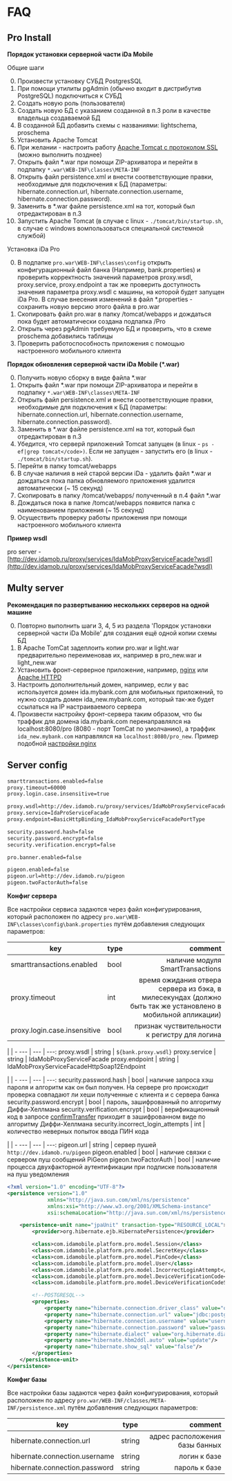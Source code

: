 # FAQ

## Pro Install

**Порядок установки серверной части iDa Mobile**

Общие шаги

0. Произвести установку СУБД PostgresSQL
0. При помощи утилиты pgAdmin (обычно входит в дистрибутив PostgreSQL) подключиться к СУБД
0. Создать новую роль (пользователя)
0. Создать новую БД с указанием созданной в п.3 роли в качестве владельца создаваемой БД
0. В созданной БД добавить схемы с названиями: lightschema, proschema
0. Установить Apache Tomcat
0. При желании - настроить работу [Apache Tomcat с протоколом SSL](http://habrahabr.ru/post/134453/) (можно выполнить позднее)
0. Открыть файл *.war при помощи ZIP-архиватора и перейти в подпапку ``*.war\WEB-INF\classes\META-INF``
0. Открыть файл persistence.xml и внести соответствующие правки, необходимые для подключения к БД (параметры: hibernate.connection.url, hibernate.connection.username, hibernate.connection.password).
0. Заменить в *.war файле persistence.xml на тот, который был отредактирован в п.3
0. Запустить Apache Tomcat (в случае с linux - ``./tomcat/bin/startup.sh``, в случае с windows вомпользоваться специальной системной службой)

Установка iDa Pro

0. В подпапке ``pro.war\WEB-INF\classes\config`` открыть конфигурационный файл банка (Например, bank.properties) и проверить корректность значений параметров proxy.wsdl, proxy.service, proxy.endpoint а так же проверить доступность значения параметра proxy.wsdl с машины, на которой будет запущен iDa Pro. В случае внесения изменений в файл *.properties - сохранить новую версию этого файла в pro.war
0. Скопировать файл pro.war в папку /tomcat/webapps и дождаться пока будет автоматически создана подпапка /Pro
0. Открыть через pgAdmin требуемую БД и проверить, что в схеме proschema добавились таблицы
0. Проверить работоспособность приложения с помощью настроенного мобильного клиента

**Порядок обновления серверной части iDa Mobile (*.war)**

0. Получить новую сборку в виде файла *.war
0. Открыть файл *.war при помощи ZIP-архиватора и перейти в подпапку ``*.war\WEB-INF\classes\META-INF``
0. Открыть файл persistence.xml и внести соответствующие правки, необходимые для подключения к БД (параметры: hibernate.connection.url, hibernate.connection.username, hibernate.connection.password).
0. Заменить в *.war файле persistence.xml на тот, который был отредактирован в п.3
0. Убедится, что серверй приложений Tomcat запущен (в linux - ``ps -ef|grep tomcat</code>)``. Если не запущен - запустить его (в linux - ``./tomcat/bin/startup.sh``).
0. Перейти в папку tomcat/webapps
0. В случае наличия в ней старой версии iDa - удалить файл *.war и дождаться пока папка обновляемого приложения удалится автоматически (~ 15 секунд)
0. Скопировать в папку /tomcat/webapps/ полученный в п.4 файл *.war
0. Дождаться пока в папке /tomcat/webapps появится папка с наименованием приложения (~ 15 секунд)
0. Осуществить проверку работы приложения при помощи настроенного мобильного клиента

**Пример wsdl**

pro server - [http://dev.idamob.ru/proxy/services/IdaMobProxyServiceFacade?wsdl](http://dev.idamob.ru/proxy/services/IdaMobProxyServiceFacade?wsdl)

## Multy server

**Рекомендация по развертыванию нескольких серверов на одной машине**

0. Повторно выполнить шаги 3, 4, 5 из раздела 'Порядок установки серверной части iDa Mobile' для создания ещё одной копии схемы БД
0. В Apache TomCat задеплоить копии pro.war и light.war предварительно переименовав их, например в pro_new.war и light_new.war
0. Установить фронт-серверное приложение, например, [nginx](https://nginx.org/ru/) или [Apache HTTPD](https://httpd.apache.org)
0. Настроить дополнительный домен, например, если у вас используется домен ida.mybank.com для мобильных приложений, то нужно создать домен ida_new.mybank.com, который так-же будет ссылаться на IP настраиваемого сервера
0. Произвести настройку фронт-сервера таким образом, что бы траффик для домена ida.mybank.com перенаправлялся на localhost:8080/pro (8080 - порт TomCat по умолчанию), а траффик ``ida_new.mybank.com`` направлялся на ``localhost:8080/pro_new``. Пример подобной [настройки nginx](http://serverfault.com/questions/536576/nginx-how-do-i-forward-a-http-request-to-another-port)

## Server config

```xml
smarttransactions.enabled=false
proxy.timeout=60000
proxy.login.case.insensitive=true

proxy.wsdl=http://dev.idamob.ru/proxy/services/IdaMobProxyServiceFacade?wsdl
proxy.service=IdaProServiceFacade
proxy.endpoint=BasicHttpBinding_IdaMobProxyServiceFacadePortType

security.password.hash=false
security.password.encrypt=false
security.verification.encrypt=false

pro.banner.enabled=false

pigeon.enabled=false
pigeon.url=http://dev.idamob.ru/pigeon
pigeon.twoFactorAuth=false
```

**Конфиг сервера**

Все настройки сервиса задаются через файл конфигурирования, который расположен по адресу ``pro.war\WEB-INF\classes\config\bank.properties`` путём добавления следующих параметров:

key | type | comment
--- | --- | ---:
smarttransactions.enabled | bool | наличие модуля SmartTransactions
proxy.timeout | int | время ожидания отвера сервера из бэка, в милесекундах (должно быть так же установлено в мобильной апликации)
proxy.login.case.insensitive | bool | признак чуствительности к регистру для логина

 | | -
--- | --- | ---:
proxy.wsdl | string | ``${bank.proxy.wsdl}``
proxy.service | string | IdaMobProxyServiceFacade
proxy.endpoint | string | IdaMobProxyServiceFacadeHttpSoap12Endpoint

 | | -
--- | --- | ---:
security.password.hash | bool | наличие запроса хэш пароля и алгоритм как он был получен. На сервере pro происходит проверка совпадают ли хеши полученные с клиента и с сервера банка
security.password.encrypt | bool | пароль, зашифрованный по алгоритму Диффи-Хеллмана
security.verification.encrypt | bool | верификационный код в запросе [confirmTransfer](#confirmtransfer) приходит в зашифрованном виде по алгоритму Диффи-Хеллмана
security.incorrect_login_attempts | int | количество неверных попыток ввода ПИН кода

 | | -
--- | --- | ---:
pigeon.url | string | сервер пушей ``http://dev.idamob.ru/pigeon``
pigeon.enabled | bool | наличие связки с сервером пуш сообщений PiGeon
pigeon.twoFactorAuth | bool | наличие процесса двухфакторной аутентификации при подписке пользователя на пуш уведомления

```xml
<?xml version="1.0" encoding="UTF-8"?>
<persistence version="1.0"
             xmlns="http://java.sun.com/xml/ns/persistence"
             xmlns:xsi="http://www.w3.org/2001/XMLSchema-instance"
             xsi:schemaLocation="http://java.sun.com/xml/ns/persistence http://java.sun.com/xml/ns/persistence/persistence_1_0.xsd">

    <persistence-unit name="jpaUnit" transaction-type="RESOURCE_LOCAL">
        <provider>org.hibernate.ejb.HibernatePersistence</provider>

        <class>com.idamobile.platform.pro.model.Session</class>
        <class>com.idamobile.platform.pro.model.SecretKey</class>
        <class>com.idamobile.platform.pro.model.PinCode</class>
        <class>com.idamobile.platform.pro.model.User</class>
        <class>com.idamobile.platform.pro.model.IncorrectLoginAttempt</class>
        <class>com.idamobile.platform.pro.model.DeviceVerificationCode</class>
        <class>com.idamobile.platform.pro.model.DeviceVerificationCodeSalt</class>

        <!--POSTGRESQL-->
        <properties>
            <property name="hibernate.connection.driver_class" value="org.postgresql.Driver" />
            <property name="hibernate.connection.url" value="jdbc:postgresql://127.0.0.1/proproxytestbase" />
            <property name="hibernate.connection.username" value="username" />
            <property name="hibernate.connection.password" value="password" />
            <property name="hibernate.dialect" value="org.hibernate.dialect.PostgreSQL82Dialect" />
            <property name="hibernate.hbm2ddl.auto" value="update"/>
            <property name="hibernate.show_sql" value="false"/>
        </properties>
    </persistence-unit>
</persistence>
```

**Конфиг базы**

Все настройки базы задаются через файл конфигурирования, который расположен по адресу ``pro.war/WEB-INF/classes/META-INF/persistence.xml`` путём добавления следующих параметров:

key | type | comment
--- | --- | ---:
hibernate.connection.url | string | адрес расположения базы банных
hibernate.connection.username | string | логин к базе
hibernate.connection.password | string | пароль к базе
